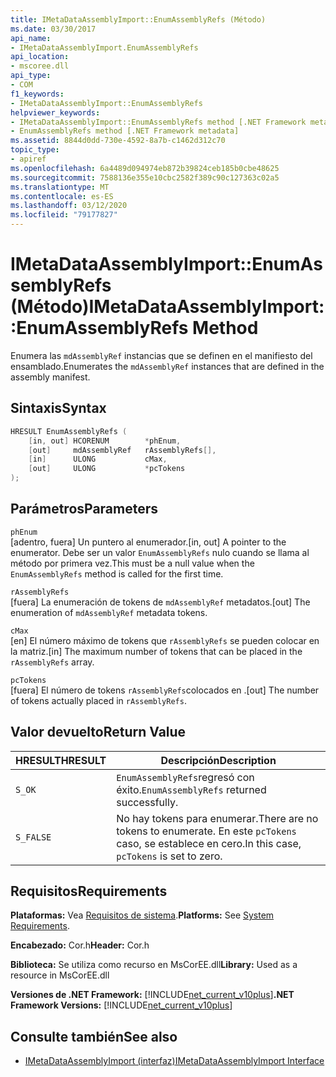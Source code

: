 ```yaml
---
title: IMetaDataAssemblyImport::EnumAssemblyRefs (Método)
ms.date: 03/30/2017
api_name:
- IMetaDataAssemblyImport.EnumAssemblyRefs
api_location:
- mscoree.dll
api_type:
- COM
f1_keywords:
- IMetaDataAssemblyImport::EnumAssemblyRefs
helpviewer_keywords:
- IMetaDataAssemblyImport::EnumAssemblyRefs method [.NET Framework metadata]
- EnumAssemblyRefs method [.NET Framework metadata]
ms.assetid: 8844d0dd-730e-4592-8a7b-c1462d312c70
topic_type:
- apiref
ms.openlocfilehash: 6a4489d094974eb872b39824ceb185b0cbe48625
ms.sourcegitcommit: 7588136e355e10cbc2582f389c90c127363c02a5
ms.translationtype: MT
ms.contentlocale: es-ES
ms.lasthandoff: 03/12/2020
ms.locfileid: "79177827"
---
```

# <a name="imetadataassemblyimportenumassemblyrefs-method"></a><span data-ttu-id="b2d8b-102">IMetaDataAssemblyImport::EnumAssemblyRefs (Método)</span><span class="sxs-lookup"><span data-stu-id="b2d8b-102">IMetaDataAssemblyImport::EnumAssemblyRefs Method</span></span>
<span data-ttu-id="b2d8b-103">Enumera las `mdAssemblyRef` instancias que se definen en el manifiesto del ensamblado.</span><span class="sxs-lookup"><span data-stu-id="b2d8b-103">Enumerates the `mdAssemblyRef` instances that are defined in the assembly manifest.</span></span>  
  
## <a name="syntax"></a><span data-ttu-id="b2d8b-104">Sintaxis</span><span class="sxs-lookup"><span data-stu-id="b2d8b-104">Syntax</span></span>  
  
```cpp  
HRESULT EnumAssemblyRefs (  
    [in, out] HCORENUM        *phEnum,
    [out]     mdAssemblyRef   rAssemblyRefs[],
    [in]      ULONG           cMax,
    [out]     ULONG           *pcTokens  
);  
```  
  
## <a name="parameters"></a><span data-ttu-id="b2d8b-105">Parámetros</span><span class="sxs-lookup"><span data-stu-id="b2d8b-105">Parameters</span></span>  
 `phEnum`  
 <span data-ttu-id="b2d8b-106">[adentro, fuera] Un puntero al enumerador.</span><span class="sxs-lookup"><span data-stu-id="b2d8b-106">[in, out] A pointer to the enumerator.</span></span> <span data-ttu-id="b2d8b-107">Debe ser un valor `EnumAssemblyRefs` nulo cuando se llama al método por primera vez.</span><span class="sxs-lookup"><span data-stu-id="b2d8b-107">This must be a null value when the `EnumAssemblyRefs` method is called for the first time.</span></span>  
  
 `rAssemblyRefs`  
 <span data-ttu-id="b2d8b-108">[fuera] La enumeración de tokens de `mdAssemblyRef` metadatos.</span><span class="sxs-lookup"><span data-stu-id="b2d8b-108">[out] The enumeration of `mdAssemblyRef` metadata tokens.</span></span>  
  
 `cMax`  
 <span data-ttu-id="b2d8b-109">[en] El número máximo de tokens que `rAssemblyRefs` se pueden colocar en la matriz.</span><span class="sxs-lookup"><span data-stu-id="b2d8b-109">[in] The maximum number of tokens that can be placed in the `rAssemblyRefs` array.</span></span>  
  
 `pcTokens`  
 <span data-ttu-id="b2d8b-110">[fuera] El número de tokens `rAssemblyRefs`colocados en .</span><span class="sxs-lookup"><span data-stu-id="b2d8b-110">[out] The number of tokens actually placed in `rAssemblyRefs`.</span></span>  
  
## <a name="return-value"></a><span data-ttu-id="b2d8b-111">Valor devuelto</span><span class="sxs-lookup"><span data-stu-id="b2d8b-111">Return Value</span></span>  
  
|<span data-ttu-id="b2d8b-112">HRESULT</span><span class="sxs-lookup"><span data-stu-id="b2d8b-112">HRESULT</span></span>|<span data-ttu-id="b2d8b-113">Descripción</span><span class="sxs-lookup"><span data-stu-id="b2d8b-113">Description</span></span>|  
|-------------|-----------------|  
|`S_OK`|<span data-ttu-id="b2d8b-114">`EnumAssemblyRefs`regresó con éxito.</span><span class="sxs-lookup"><span data-stu-id="b2d8b-114">`EnumAssemblyRefs` returned successfully.</span></span>|  
|`S_FALSE`|<span data-ttu-id="b2d8b-115">No hay tokens para enumerar.</span><span class="sxs-lookup"><span data-stu-id="b2d8b-115">There are no tokens to enumerate.</span></span> <span data-ttu-id="b2d8b-116">En este `pcTokens` caso, se establece en cero.</span><span class="sxs-lookup"><span data-stu-id="b2d8b-116">In this case, `pcTokens` is set to zero.</span></span>|  
  
## <a name="requirements"></a><span data-ttu-id="b2d8b-117">Requisitos</span><span class="sxs-lookup"><span data-stu-id="b2d8b-117">Requirements</span></span>  
 <span data-ttu-id="b2d8b-118">**Plataformas:** Vea [Requisitos de sistema](../../../../docs/framework/get-started/system-requirements.md).</span><span class="sxs-lookup"><span data-stu-id="b2d8b-118">**Platforms:** See [System Requirements](../../../../docs/framework/get-started/system-requirements.md).</span></span>  
  
 <span data-ttu-id="b2d8b-119">**Encabezado:** Cor.h</span><span class="sxs-lookup"><span data-stu-id="b2d8b-119">**Header:** Cor.h</span></span>  
  
 <span data-ttu-id="b2d8b-120">**Biblioteca:** Se utiliza como recurso en MsCorEE.dll</span><span class="sxs-lookup"><span data-stu-id="b2d8b-120">**Library:** Used as a resource in MsCorEE.dll</span></span>  
  
 <span data-ttu-id="b2d8b-121">**Versiones de .NET Framework:** [!INCLUDE[net_current_v10plus](../../../../includes/net-current-v10plus-md.md)]</span><span class="sxs-lookup"><span data-stu-id="b2d8b-121">**.NET Framework Versions:** [!INCLUDE[net_current_v10plus](../../../../includes/net-current-v10plus-md.md)]</span></span>  
  
## <a name="see-also"></a><span data-ttu-id="b2d8b-122">Consulte también</span><span class="sxs-lookup"><span data-stu-id="b2d8b-122">See also</span></span>

- [<span data-ttu-id="b2d8b-123">IMetaDataAssemblyImport (interfaz)</span><span class="sxs-lookup"><span data-stu-id="b2d8b-123">IMetaDataAssemblyImport Interface</span></span>](../../../../docs/framework/unmanaged-api/metadata/imetadataassemblyimport-interface.md)
